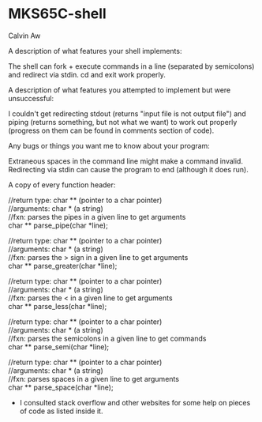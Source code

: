 # MKS65C-shell
Calvin Aw

A description of what features your shell implements:<br />

The shell can fork + execute commands in a line (separated by semicolons) and redirect via stdin. cd and exit work properly.


A description of what features you attempted to implement but were unsuccessful: <br />

I couldn't get redirecting stdout (returns "input file is not output file") and piping (returns something, but not what we want) to work out properly (progress on them can be found in comments section of code).


Any bugs or things you want me to know about your program: <br />

Extraneous spaces in the command line might make a command invalid. <br />
Redirecting via stdin can cause the program to end (although it does run).


A copy of every function header:

//return type: char ** (pointer to a char pointer)<br />
//arguments: char * (a string)<br />
//fxn: parses the pipes in a given line to get arguments<br />
char ** parse_pipe(char *line);

//return type: char ** (pointer to a char pointer)<br />
//arguments: char * (a string)<br />
//fxn: parses the > sign in a given line to get arguments<br />
char ** parse_greater(char *line);

//return type: char ** (pointer to a char pointer)<br />
//arguments: char * (a string)<br />
//fxn: parses the < in a given line to get arguments<br />
char ** parse_less(char *line);

//return type: char ** (pointer to a char pointer)<br />
//arguments: char * (a string)<br />
//fxn: parses the semicolons in a given line to get commands<br />
char ** parse_semi(char *line);

//return type: char ** (pointer to a char pointer)<br />
//arguments: char * (a string)<br />
//fxn: parses spaces in a given line to get arguments<br />
char ** parse_space(char *line);

* I consulted stack overflow and other websites for some help on pieces of code as listed inside it.
